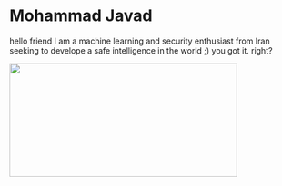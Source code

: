 # Mohammad Javad
hello friend
I am a machine learning and security enthusiast from Iran
seeking to develope a safe intelligence in the world ;)
you got it. right?


<a href="https://www.youtube.com/channel/UCBCb5qHExne9_pYHEnhzJyQ"><img src="https://upload.wikimedia.org/wikipedia/commons/thumb/4/4f/YouTube_social_white_squircle.svg/2048px-YouTube_social_white_squircle.svg.png" width="400" height="200"></a>
